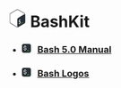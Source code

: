 # ![Bash Logo][img_bash_logo] BashKit

- ### ![Bash Favicon][img_bash_favicon] &nbsp; [Bash 5.0 Manual][href_bash_manual]
- ### ![Bash Favicon][img_bash_favicon] &nbsp; [Bash Logos]()

[//]: # (Assets)

[img_bash_logo]: /assets/32x32.png
[img_bash_favicon]: /assets/Favicon-16x16.png

[//]: # (Links)

[href_bash_manual]: https://www.gnu.org/software/bash/manual/bash.pdf